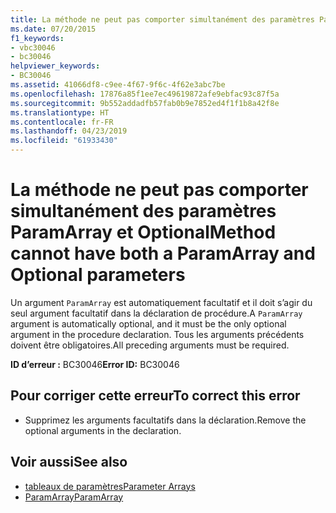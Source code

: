 ```yaml
---
title: La méthode ne peut pas comporter simultanément des paramètres ParamArray et Optional
ms.date: 07/20/2015
f1_keywords:
- vbc30046
- bc30046
helpviewer_keywords:
- BC30046
ms.assetid: 41066df8-c9ee-4f67-9f6c-4f62e3abc7be
ms.openlocfilehash: 17876a85f1ee7ec49619872afe9ebfac93c87f5a
ms.sourcegitcommit: 9b552addadfb57fab0b9e7852ed4f1f1b8a42f8e
ms.translationtype: HT
ms.contentlocale: fr-FR
ms.lasthandoff: 04/23/2019
ms.locfileid: "61933430"
---
```

# <a name="method-cannot-have-both-a-paramarray-and-optional-parameters"></a><span data-ttu-id="64f67-102">La méthode ne peut pas comporter simultanément des paramètres ParamArray et Optional</span><span class="sxs-lookup"><span data-stu-id="64f67-102">Method cannot have both a ParamArray and Optional parameters</span></span>
<span data-ttu-id="64f67-103">Un argument `ParamArray` est automatiquement facultatif et il doit s’agir du seul argument facultatif dans la déclaration de procédure.</span><span class="sxs-lookup"><span data-stu-id="64f67-103">A `ParamArray` argument is automatically optional, and it must be the only optional argument in the procedure declaration.</span></span> <span data-ttu-id="64f67-104">Tous les arguments précédents doivent être obligatoires.</span><span class="sxs-lookup"><span data-stu-id="64f67-104">All preceding arguments must be required.</span></span>  
  
 <span data-ttu-id="64f67-105">**ID d’erreur :** BC30046</span><span class="sxs-lookup"><span data-stu-id="64f67-105">**Error ID:** BC30046</span></span>  
  
## <a name="to-correct-this-error"></a><span data-ttu-id="64f67-106">Pour corriger cette erreur</span><span class="sxs-lookup"><span data-stu-id="64f67-106">To correct this error</span></span>  
  
- <span data-ttu-id="64f67-107">Supprimez les arguments facultatifs dans la déclaration.</span><span class="sxs-lookup"><span data-stu-id="64f67-107">Remove the optional arguments in the declaration.</span></span>  
  
## <a name="see-also"></a><span data-ttu-id="64f67-108">Voir aussi</span><span class="sxs-lookup"><span data-stu-id="64f67-108">See also</span></span>

- [<span data-ttu-id="64f67-109">tableaux de paramètres</span><span class="sxs-lookup"><span data-stu-id="64f67-109">Parameter Arrays</span></span>](../../visual-basic/programming-guide/language-features/procedures/parameter-arrays.md)
- [<span data-ttu-id="64f67-110">ParamArray</span><span class="sxs-lookup"><span data-stu-id="64f67-110">ParamArray</span></span>](../../visual-basic/language-reference/modifiers/paramarray.md)
